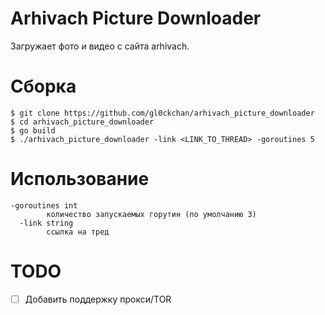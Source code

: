 # Arhivach Picture Downloader
Загружает фото и видео с сайта arhivach.

# Сборка
```console
$ git clone https://github.com/gl0ckchan/arhivach_picture_downloader
$ cd arhivach_picture_downloader
$ go build
$ ./arhivach_picture_downloader -link <LINK_TO_THREAD> -goroutines 5
```

# Использование
```console
-goroutines int
    	количество запускаемых горутин (по умолчанию 3)
  -link string
    	ссылка на тред
```

# TODO
- [ ] Добавить поддержку прокси/TOR
